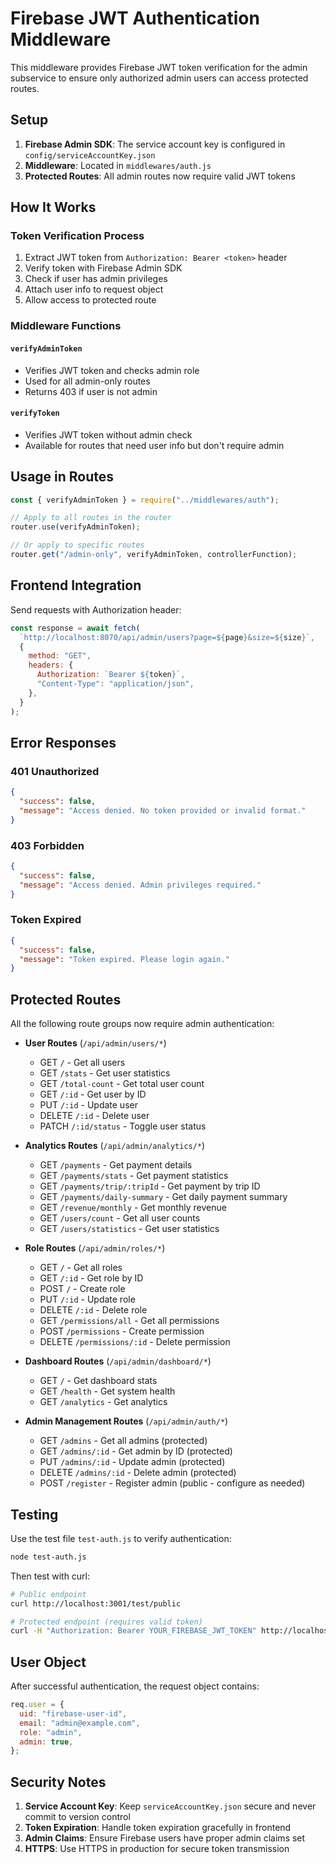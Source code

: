 # Firebase JWT Authentication Middleware

This middleware provides Firebase JWT token verification for the admin subservice to ensure only authorized admin users can access protected routes.

## Setup

1. **Firebase Admin SDK**: The service account key is configured in `config/serviceAccountKey.json`
2. **Middleware**: Located in `middlewares/auth.js`
3. **Protected Routes**: All admin routes now require valid JWT tokens

## How It Works

### Token Verification Process

1. Extract JWT token from `Authorization: Bearer <token>` header
2. Verify token with Firebase Admin SDK
3. Check if user has admin privileges
4. Attach user info to request object
5. Allow access to protected route

### Middleware Functions

#### `verifyAdminToken`

- Verifies JWT token and checks admin role
- Used for all admin-only routes
- Returns 403 if user is not admin

#### `verifyToken`

- Verifies JWT token without admin check
- Available for routes that need user info but don't require admin

## Usage in Routes

```javascript
const { verifyAdminToken } = require("../middlewares/auth");

// Apply to all routes in the router
router.use(verifyAdminToken);

// Or apply to specific routes
router.get("/admin-only", verifyAdminToken, controllerFunction);
```

## Frontend Integration

Send requests with Authorization header:

```javascript
const response = await fetch(
  `http://localhost:8070/api/admin/users?page=${page}&size=${size}`,
  {
    method: "GET",
    headers: {
      Authorization: `Bearer ${token}`,
      "Content-Type": "application/json",
    },
  }
);
```

## Error Responses

### 401 Unauthorized

```json
{
  "success": false,
  "message": "Access denied. No token provided or invalid format."
}
```

### 403 Forbidden

```json
{
  "success": false,
  "message": "Access denied. Admin privileges required."
}
```

### Token Expired

```json
{
  "success": false,
  "message": "Token expired. Please login again."
}
```

## Protected Routes

All the following route groups now require admin authentication:

- **User Routes** (`/api/admin/users/*`)

  - GET `/` - Get all users
  - GET `/stats` - Get user statistics
  - GET `/total-count` - Get total user count
  - GET `/:id` - Get user by ID
  - PUT `/:id` - Update user
  - DELETE `/:id` - Delete user
  - PATCH `/:id/status` - Toggle user status

- **Analytics Routes** (`/api/admin/analytics/*`)

  - GET `/payments` - Get payment details
  - GET `/payments/stats` - Get payment statistics
  - GET `/payments/trip/:tripId` - Get payment by trip ID
  - GET `/payments/daily-summary` - Get daily payment summary
  - GET `/revenue/monthly` - Get monthly revenue
  - GET `/users/count` - Get all user counts
  - GET `/users/statistics` - Get user statistics

- **Role Routes** (`/api/admin/roles/*`)

  - GET `/` - Get all roles
  - GET `/:id` - Get role by ID
  - POST `/` - Create role
  - PUT `/:id` - Update role
  - DELETE `/:id` - Delete role
  - GET `/permissions/all` - Get all permissions
  - POST `/permissions` - Create permission
  - DELETE `/permissions/:id` - Delete permission

- **Dashboard Routes** (`/api/admin/dashboard/*`)

  - GET `/` - Get dashboard stats
  - GET `/health` - Get system health
  - GET `/analytics` - Get analytics

- **Admin Management Routes** (`/api/admin/auth/*`)
  - GET `/admins` - Get all admins (protected)
  - GET `/admins/:id` - Get admin by ID (protected)
  - PUT `/admins/:id` - Update admin (protected)
  - DELETE `/admins/:id` - Delete admin (protected)
  - POST `/register` - Register admin (public - configure as needed)

## Testing

Use the test file `test-auth.js` to verify authentication:

```bash
node test-auth.js
```

Then test with curl:

```bash
# Public endpoint
curl http://localhost:3001/test/public

# Protected endpoint (requires valid token)
curl -H "Authorization: Bearer YOUR_FIREBASE_JWT_TOKEN" http://localhost:3001/test/protected
```

## User Object

After successful authentication, the request object contains:

```javascript
req.user = {
  uid: "firebase-user-id",
  email: "admin@example.com",
  role: "admin",
  admin: true,
};
```

## Security Notes

1. **Service Account Key**: Keep `serviceAccountKey.json` secure and never commit to version control
2. **Token Expiration**: Handle token expiration gracefully in frontend
3. **Admin Claims**: Ensure Firebase users have proper admin claims set
4. **HTTPS**: Use HTTPS in production for secure token transmission
